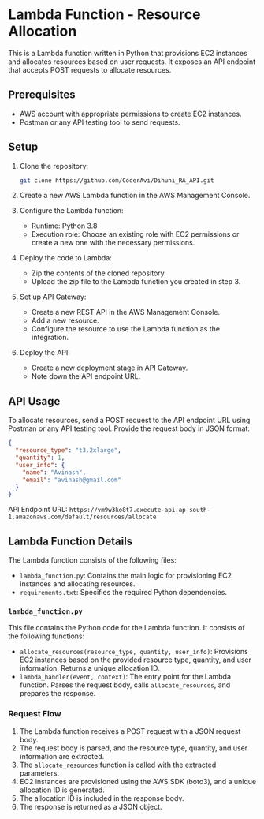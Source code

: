 # Lambda Function - Resource Allocation

This is a Lambda function written in Python that provisions EC2 instances and allocates resources based on user requests. It exposes an API endpoint that accepts POST requests to allocate resources.

## Prerequisites

- AWS account with appropriate permissions to create EC2 instances.
- Postman or any API testing tool to send requests.

## Setup

1. Clone the repository:

   ```bash
   git clone https://github.com/CoderAvi/Dihuni_RA_API.git
   ```

2. Create a new AWS Lambda function in the AWS Management Console.

3. Configure the Lambda function:
   - Runtime: Python 3.8
   - Execution role: Choose an existing role with EC2 permissions or create a new one with the necessary permissions.

4. Deploy the code to Lambda:
   - Zip the contents of the cloned repository.
   - Upload the zip file to the Lambda function you created in step 3.

5. Set up API Gateway:
   - Create a new REST API in the AWS Management Console.
   - Add a new resource.
   - Configure the resource to use the Lambda function as the integration.

6. Deploy the API:
   - Create a new deployment stage in API Gateway.
   - Note down the API endpoint URL.

## API Usage

To allocate resources, send a POST request to the API endpoint URL using Postman or any API testing tool. Provide the request body in JSON format:

```json
{
  "resource_type": "t3.2xlarge",
  "quantity": 1,
  "user_info": {
    "name": "Avinash",
    "email": "avinash@gmail.com"
  }
}
```

API Endpoint URL: `https://vm9w3ko8t7.execute-api.ap-south-1.amazonaws.com/default/resources/allocate`

## Lambda Function Details

The Lambda function consists of the following files:

- `lambda_function.py`: Contains the main logic for provisioning EC2 instances and allocating resources.
- `requirements.txt`: Specifies the required Python dependencies.

### `lambda_function.py`

This file contains the Python code for the Lambda function. It consists of the following functions:

- `allocate_resources(resource_type, quantity, user_info)`: Provisions EC2 instances based on the provided resource type, quantity, and user information. Returns a unique allocation ID.
- `lambda_handler(event, context)`: The entry point for the Lambda function. Parses the request body, calls `allocate_resources`, and prepares the response.

### Request Flow

1. The Lambda function receives a POST request with a JSON request body.
2. The request body is parsed, and the resource type, quantity, and user information are extracted.
3. The `allocate_resources` function is called with the extracted parameters.
4. EC2 instances are provisioned using the AWS SDK (boto3), and a unique allocation ID is generated.
5. The allocation ID is included in the response body.
6. The response is returned as a JSON object.

